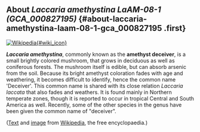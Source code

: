 About *Laccaria amethystina LaAM-08-1 (GCA\_000827195)* {#about-laccaria-amethystina-laam-08-1-gca_000827195 .first}
-------------------------------------------------------

[![Wikipedia](/img/wikipedia_logo_v2_en.png){#wiki_icon}](http://en.wikipedia.org/wiki/Laccaria_amethystina)

***Laccaria amethystina***, commonly known as the **amethyst deceiver**,
is a small brightly colored mushroom, that grows in deciduous as well as
coniferous forests. The mushroom itself is edible, but can absorb
arsenic from the soil. Because its bright amethyst coloration fades with
age and weathering, it becomes difficult to identify, hence the common
name 'Deceiver'. This common name is shared with its close relation
*Laccaria laccata* that also fades and weathers. It is found mainly in
Northern temperate zones, though it is reported to occur in tropical
Central and South America as well. Recently, some of the other species
in the genus have been given the common name of \"deceiver\".

([Text](http://en.wikipedia.org/wiki/Laccaria_amethystina) and
[image](https://commons.wikimedia.org/wiki/File:Laccaria_amethystina_LC0370.jpg)
from [Wikipedia](http://en.wikipedia.org/), the free encyclopaedia.)
